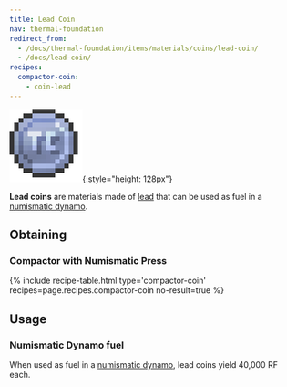 ```yaml
---
title: Lead Coin
nav: thermal-foundation
redirect_from:
  - /docs/thermal-foundation/items/materials/coins/lead-coin/
  - /docs/lead-coin/
recipes:
  compactor-coin:
    - coin-lead
---
```


![Lead coin](/assets/images/thermal-foundation/coin-lead.png){:style="height: 128px"}


**Lead coins** are materials made of [lead](/docs/thermal-foundation/lead-ingot/) that can be used
as fuel in a [numismatic dynamo](/docs/thermal-expansion/numismatic-dynamo/).


Obtaining
---------

### Compactor with Numismatic Press
{% include recipe-table.html type='compactor-coin' recipes=page.recipes.compactor-coin no-result=true %}


Usage
-----

### Numismatic Dynamo fuel
When used as fuel in a [numismatic dynamo](/docs/thermal-expansion/numismatic-dynamo/), lead coins
yield 40,000 RF each.
